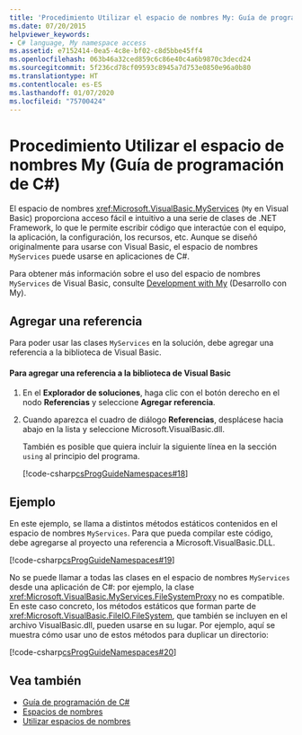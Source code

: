 ```yaml
---
title: 'Procedimiento Utilizar el espacio de nombres My: Guía de programación de C#'
ms.date: 07/20/2015
helpviewer_keywords:
- C# language, My namespace access
ms.assetid: e7152414-0ea5-4c8e-bf02-c8d5bbe45ff4
ms.openlocfilehash: 063b46a32ced859c6c86e40c4a6b9870c3decd24
ms.sourcegitcommit: 5f236cd78cf09593c8945a7d753e0850e96a0b80
ms.translationtype: HT
ms.contentlocale: es-ES
ms.lasthandoff: 01/07/2020
ms.locfileid: "75700424"
---
```

# <a name="how-to-use-the-my-namespace-c-programming-guide"></a>Procedimiento Utilizar el espacio de nombres My (Guía de programación de C#)
El espacio de nombres <xref:Microsoft.VisualBasic.MyServices> (`My` en Visual Basic) proporciona acceso fácil e intuitivo a una serie de clases de .NET Framework, lo que le permite escribir código que interactúe con el equipo, la aplicación, la configuración, los recursos, etc. Aunque se diseñó originalmente para usarse con Visual Basic, el espacio de nombres `MyServices` puede usarse en aplicaciones de C#.  
  
 Para obtener más información sobre el uso del espacio de nombres `MyServices` de Visual Basic, consulte [Development with My](../../../visual-basic/developing-apps/development-with-my/index.md) (Desarrollo con My).  
  
## <a name="adding-a-reference"></a>Agregar una referencia  
 Para poder usar las clases `MyServices` en la solución, debe agregar una referencia a la biblioteca de Visual Basic.  
  
#### <a name="to-add-a-reference-to-the-visual-basic-library"></a>Para agregar una referencia a la biblioteca de Visual Basic  
  
1. En el **Explorador de soluciones**, haga clic con el botón derecho en el nodo **Referencias** y seleccione **Agregar referencia**.  
  
2. Cuando aparezca el cuadro de diálogo **Referencias**, desplácese hacia abajo en la lista y seleccione Microsoft.VisualBasic.dll.  
  
     También es posible que quiera incluir la siguiente línea en la sección `using` al principio del programa.  
  
     [!code-csharp[csProgGuideNamespaces#18](~/samples/snippets/csharp/VS_Snippets_VBCSharp/csProgGuideNamespaces/CS/Namespaces3.cs#18)]  
  
## <a name="example"></a>Ejemplo  
 En este ejemplo, se llama a distintos métodos estáticos contenidos en el espacio de nombres `MyServices`. Para que pueda compilar este código, debe agregarse al proyecto una referencia a Microsoft.VisualBasic.DLL.  
  
 [!code-csharp[csProgGuideNamespaces#19](~/samples/snippets/csharp/VS_Snippets_VBCSharp/csProgGuideNamespaces/CS/Namespaces3.cs#19)]  
  
 No se puede llamar a todas las clases en el espacio de nombres `MyServices` desde una aplicación de C#: por ejemplo, la clase <xref:Microsoft.VisualBasic.MyServices.FileSystemProxy> no es compatible. En este caso concreto, los métodos estáticos que forman parte de <xref:Microsoft.VisualBasic.FileIO.FileSystem>, que también se incluyen en el archivo VisualBasic.dll, pueden usarse en su lugar. Por ejemplo, aquí se muestra cómo usar uno de estos métodos para duplicar un directorio:  
  
 [!code-csharp[csProgGuideNamespaces#20](~/samples/snippets/csharp/VS_Snippets_VBCSharp/csProgGuideNamespaces/CS/Namespaces3.cs#20)]  
  
## <a name="see-also"></a>Vea también

- [Guía de programación de C#](../index.md)
- [Espacios de nombres](./index.md)
- [Utilizar espacios de nombres](./using-namespaces.md)
